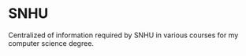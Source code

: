 # SNHU
Centralized of information required by SNHU in various courses for my computer science degree.
